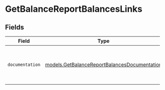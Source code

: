 # GetBalanceReportBalancesLinks


## Fields

| Field                                                                                              | Type                                                                                               | Required                                                                                           | Description                                                                                        |
| -------------------------------------------------------------------------------------------------- | -------------------------------------------------------------------------------------------------- | -------------------------------------------------------------------------------------------------- | -------------------------------------------------------------------------------------------------- |
| `documentation`                                                                                    | [models.GetBalanceReportBalancesDocumentation](../models/getbalancereportbalancesdocumentation.md) | :heavy_check_mark:                                                                                 | The URL to the generic Mollie API error handling guide.                                            |